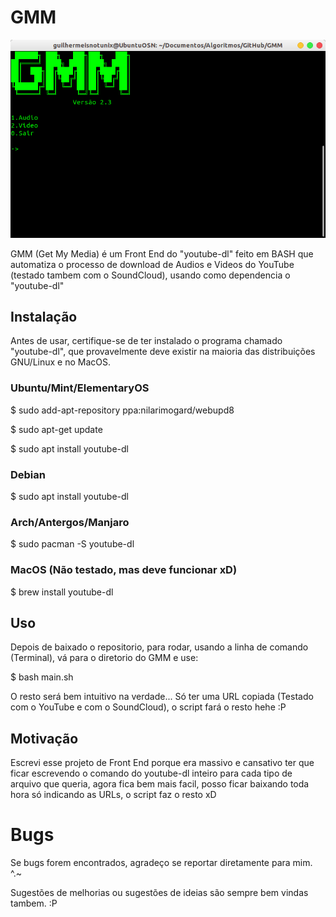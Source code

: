 # GMM
![Screenshot](GMM-v2.3.png)

GMM (Get My Media) é um Front End do "youtube-dl" feito em BASH que automatiza o processo de download de Audios e Videos do YouTube (testado tambem com o SoundCloud), usando como dependencia o "youtube-dl"

## Instalação

Antes de usar, certifique-se de ter instalado o programa chamado "youtube-dl", que provavelmente deve existir na maioria das distribuições GNU/Linux e no MacOS.

### Ubuntu/Mint/ElementaryOS

$ sudo add-apt-repository ppa:nilarimogard/webupd8

$ sudo apt-get update

$ sudo apt install youtube-dl

### Debian

$ sudo apt install youtube-dl

### Arch/Antergos/Manjaro

$ sudo pacman -S youtube-dl

### MacOS (Não testado, mas deve funcionar xD)

$ brew install youtube-dl

## Uso

Depois de baixado o repositorio, para rodar, usando a linha de comando (Terminal), vá para o diretorio do GMM e use:

$ bash main.sh

O resto será bem intuitivo na verdade... Só ter uma URL copiada (Testado com o YouTube e com o SoundCloud), o script fará o resto hehe :P

## Motivação

Escrevi esse projeto de Front End porque era massivo e cansativo ter que ficar escrevendo o comando do youtube-dl inteiro para cada tipo de arquivo que queria, agora fica bem mais facil, posso ficar baixando toda hora só indicando as URLs, o script faz o resto xD

# Bugs
Se bugs forem encontrados, agradeço se reportar diretamente para mim. ^.~

Sugestões de melhorias ou sugestões de ideias são sempre bem vindas tambem. :P

